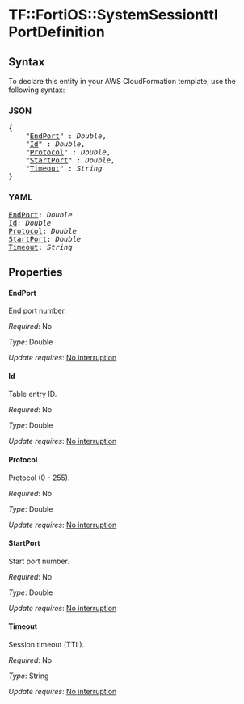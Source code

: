 # TF::FortiOS::SystemSessionttl PortDefinition

## Syntax

To declare this entity in your AWS CloudFormation template, use the following syntax:

### JSON

<pre>
{
    "<a href="#endport" title="EndPort">EndPort</a>" : <i>Double</i>,
    "<a href="#id" title="Id">Id</a>" : <i>Double</i>,
    "<a href="#protocol" title="Protocol">Protocol</a>" : <i>Double</i>,
    "<a href="#startport" title="StartPort">StartPort</a>" : <i>Double</i>,
    "<a href="#timeout" title="Timeout">Timeout</a>" : <i>String</i>
}
</pre>

### YAML

<pre>
<a href="#endport" title="EndPort">EndPort</a>: <i>Double</i>
<a href="#id" title="Id">Id</a>: <i>Double</i>
<a href="#protocol" title="Protocol">Protocol</a>: <i>Double</i>
<a href="#startport" title="StartPort">StartPort</a>: <i>Double</i>
<a href="#timeout" title="Timeout">Timeout</a>: <i>String</i>
</pre>

## Properties

#### EndPort

End port number.

_Required_: No

_Type_: Double

_Update requires_: [No interruption](https://docs.aws.amazon.com/AWSCloudFormation/latest/UserGuide/using-cfn-updating-stacks-update-behaviors.html#update-no-interrupt)

#### Id

Table entry ID.

_Required_: No

_Type_: Double

_Update requires_: [No interruption](https://docs.aws.amazon.com/AWSCloudFormation/latest/UserGuide/using-cfn-updating-stacks-update-behaviors.html#update-no-interrupt)

#### Protocol

Protocol (0 - 255).

_Required_: No

_Type_: Double

_Update requires_: [No interruption](https://docs.aws.amazon.com/AWSCloudFormation/latest/UserGuide/using-cfn-updating-stacks-update-behaviors.html#update-no-interrupt)

#### StartPort

Start port number.

_Required_: No

_Type_: Double

_Update requires_: [No interruption](https://docs.aws.amazon.com/AWSCloudFormation/latest/UserGuide/using-cfn-updating-stacks-update-behaviors.html#update-no-interrupt)

#### Timeout

Session timeout (TTL).

_Required_: No

_Type_: String

_Update requires_: [No interruption](https://docs.aws.amazon.com/AWSCloudFormation/latest/UserGuide/using-cfn-updating-stacks-update-behaviors.html#update-no-interrupt)

